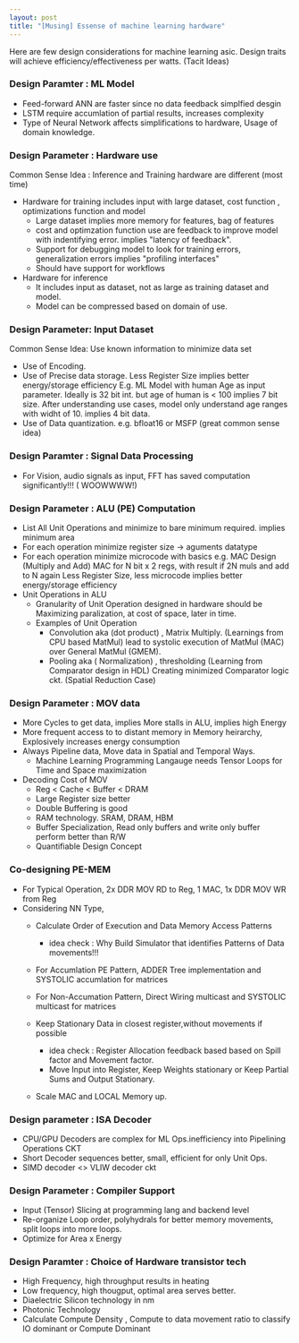 ```yaml
---
layout: post
title: "[Musing] Essense of machine learning hardware" 
---
```


Here are few design considerations for machine learning asic. Design traits will achieve efficiency/effectiveness per watts.
(Tacit Ideas) 
  
### Design Paramter : ML Model
* Feed-forward ANN are faster since no data feedback simplfied desgin
* LSTM require accumlation of partial results, increases complexity
* Type of Neural Network affects simplifications to hardware, Usage of domain knowledge.

### Design Parameter :  Hardware use
Common Sense Idea : Inference and Training hardware are different (most time) 
* Hardware for training  includes  input with large dataset, cost function , optimizations function and  model 
  + Large dataset implies more memory for features, bag of features
  + cost and optimzation function use are feedback to improve model with indentifying error. implies "latency of feedback".
  + Support for debugging model to look for training errors, generalization errors  implies "profiling interfaces" 
  + Should have support for workflows
* Hardware for inference
  + It includes input as dataset, not as large as training dataset and model.
  + Model can be compressed based on domain of use.

### Design Parameter:  Input Dataset 
Common Sense Idea: Use known information to minimize data set
* Use of Encoding.
* Use of  Precise data storage. Less Register Size  implies better energy/storage efficiency
E.g. ML Model with human Age as input parameter. Ideally is 32 bit int.
but age of human is < 100  implies 7 bit size.
After understanding use cases, model only understand age ranges with widht of 10. implies 4 bit data.
* Use of Data quantization.
e.g. bfloat16 or MSFP (great common sense idea)

### Design Paramter : Signal Data Processing
* For Vision, audio signals as input, FFT has saved computation significantly!!! ( WOOWWWW!) 
  

### Design Parameter : ALU (PE) Computation 
* List All Unit Operations and minimize to bare minimum required. implies minimum area
* For each operation minimize register size -> aguments datatype 
* For each operation minimize microcode with basics
e.g. MAC Design  (Multiply and Add)
    MAC for  N bit x 2 regs, with result if 2N muls and add to N again
	Less Register Size, less microcode implies better energy/storage efficiency
* Unit Operations in ALU
  + Granularity of Unit Operation designed  in hardware should be Maximizing paralization,
	at cost of space, later in time.
  + Examples of Unit Operation
    - Convolution aka (dot product) , Matrix Multiply.  (Learnings from CPU based MatMul)
      lead to systolic execution of MatMul (MAC) over General MatMul (GMEM).
    - Pooling  aka ( Normalization) , thresholding  (Learning from Comparator design in HDL)
	  Creating minimized Comparator logic ckt. (Spatial Reduction Case)

### Design Parameter  : MOV data
*  More Cycles to get data, implies More stalls in ALU, implies high Energy
*  More frequent access to  to distant memory in Memory heirarchy, Explosively increases energy consumption
*  Always Pipeline data, Move data in Spatial and Temporal Ways.
   + Machine Learning Programming Langauge needs Tensor Loops for Time and Space maximization
*  Decoding Cost of MOV
   + Reg < Cache <  Buffer < DRAM 
   + Large Register size better
   + Double Buffering is good
   + RAM technology. SRAM, DRAM, HBM
   + Buffer Specialization, Read only buffers and write only buffer perform better than R/W
   + Quantifiable Design Concept
  

### Co-designing PE-MEM
-  For Typical Operation, 2x DDR MOV RD to Reg, 1 MAC, 1x DDR MOV WR from Reg
-  Considering NN Type, 
   + Calculate Order of Execution and Data Memory Access Patterns 
     - idea check : Why Build Simulator that identifies Patterns of Data movements!!!
   + For Accumlation PE Pattern,  ADDER Tree implementation and SYSTOLIC accumlation for matrices
   + For Non-Accumation Pattern, Direct Wiring multicast and SYSTOLIC multicast for matrices

   + Keep Stationary Data in closest register,without movements if possible
     - idea check : Register Allocation feedback based based on Spill factor and Movement factor.
     - Move Input into Register, Keep Weights stationary or  Keep Partial Sums and Output Stationary.
    + Scale MAC and LOCAL Memory up.
	

### Design parameter : ISA Decoder
 + CPU/GPU Decoders are complex for ML Ops.inefficiency into  Pipelining Operations <D-cache> CKT
 + Short Decoder sequences better, small, efficient for only Unit Ops.
 + SIMD decoder <> VLIW decoder ckt
	
### Design Parameter : Compiler Support
+ Input (Tensor) Slicing at programming lang and backend level 
+ Re-organize Loop order, polyhydrals for better memory movements, split loops into more loops.
+ Optimize for Area x Energy 
	
### Design Paramter : Choice of Hardware transistor tech 		
 * High Frequency, high throughput results in heating
 * Low frequency, high thougput, optimal area serves better.
 * Diaelectric Silicon technology in nm 
 * Photonic Technology
 * Calculate Compute Density , Compute to data movement ratio to classify IO dominant or Compute Dominant
	

